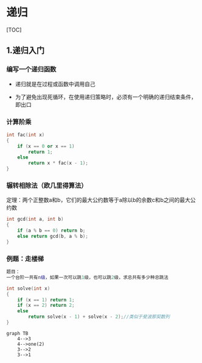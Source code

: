 # 递归

[TOC]

## 1.递归入门

### 编写一个递归函数

* 递归就是在过程或函数中调用自己

* 为了避免出现死循环，在使用递归策略时，必须有一个明确的递归结束条件，即出口

  

### 		计算阶乘

```cpp
int fac(int x)
{
	if (x == 0 or x == 1)
		return 1;
	else
		return x * fac(x - 1);
}
```



### 		辗转相除法（欧几里得算法）

定理：两个正整数a和b，它们的最大公约数等于a除以b的余数c和b之间的最大公约数

```cpp
int gcd(int a, int b)
{
    if (a % b == 0) return b;
    else return gcd(b, a % b);
}
```

### 例题：走楼梯

```m
题目：
一个台阶一共有n级，如果一次可以跳1级，也可以跳2级，求总共有多少种总跳法
```

```cpp
int solve(int x)
{
    if (x == 1) return 1;
    if (x == 2) return 2;
    else
        return solve(x - 1) + solve(x - 2);//类似于斐波那契数列
}
```

```mermaid
graph TB
	4-->3
	4-->one(2)
	3-->2
	3-->1
```

